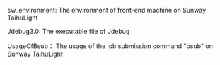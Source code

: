 sw_environment:
The environment of front-end machine on Sunway TaihuLight

Jdebug3.0:
The executable file of Jdebug

UsageOfBsub：
The usage of the job submission command "bsub" on Sunway TaihuLight
